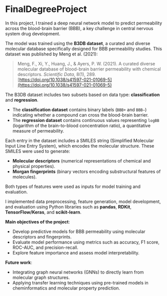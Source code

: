 # FinalDegreeProject

In this project, I trained a deep neural network model to predict permeability across the blood-brain barrier (BBB), a key challenge in central nervous system drug development.

The model was trained using the **B3DB dataset**, a curated and diverse molecular database specifically designed for BBB permeability studies. This dataset was published by Meng et al. (2021):

> Meng, F., Xi, Y., Huang, J., & Ayers, P. W. (2021). A curated diverse molecular database of blood-brain barrier permeability with chemical descriptors. *Scientific Data*, 8(1), 289.  
> [https://doi.org/10.1038/s41597-021-01069-5](https://doi.org/10.1038/s41597-021-01069-5)

The B3DB dataset includes two subsets based on data type: **classification** and **regression**.  
- The **classification dataset** contains binary labels (`BBB+` and `BBB−`) indicating whether a compound can cross the blood-brain barrier.  
- The **regression dataset** contains continuous values representing `logBB` (logarithm of the brain-to-blood concentration ratio), a quantitative measure of permeability.

Each entry in the dataset includes a SMILES string (Simplified Molecular Input Line Entry System), which encodes the molecular structure. These SMILES were used to generate:
- **Molecular descriptors** (numerical representations of chemical and physical properties).
- **Morgan fingerprints** (binary vectors encoding substructural features of molecules).

Both types of features were used as inputs for model training and evaluation.

I implemented data preprocessing, feature generation, model development, and evaluation using Python libraries such as **pandas**, **RDKit**, **TensorFlow/Keras**, and **scikit-learn**.

**Main objectives of the project**:
- Develop predictive models for BBB permeability using molecular descriptors and fingerprints.
- Evaluate model performance using metrics such as accuracy, F1 score, ROC-AUC, and precision-recall.
- Explore feature importance and assess model interpretability.

**Future work**:
- Integrating graph neural networks (GNNs) to directly learn from molecular graph structures.
- Applying transfer learning techniques using pre-trained models in cheminformatics and molecular property prediction.
